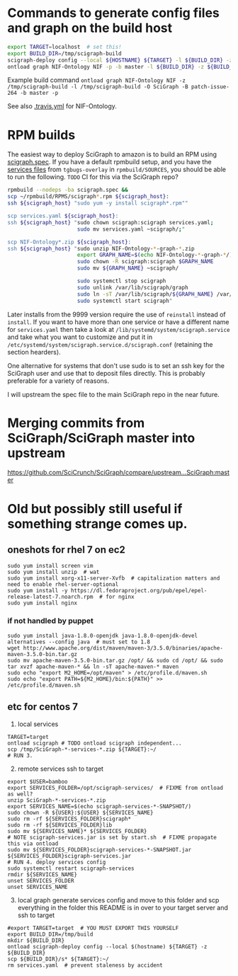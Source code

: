 # Commands to generate config files and graph on the build host

``` bash
export TARGET=localhost  # set this!
export BUILD_DIR=/tmp/scigraph-build
scigraph-deploy config --local ${HOSTNAME} ${TARGET} -l ${BUILD_DIR} -z ${BUILD_DIR}
ontload graph NIF-Ontology NIF -p -b master -l ${BUILD_DIR} -z ${BUILD_DIR}
```

Example build command `ontload graph NIF-Ontology NIF -z /tmp/scigraph-build -l /tmp/scigraph-build -O SciGraph -B patch-issue-264 -b master -p`

See also [.travis.yml](https://github.com/SciCrunch/NIF-Ontology/blob/master/.travis.yml) for NIF-Ontology.

# RPM builds
The easiest way to deploy SciGraph to amazon is to build an RPM using [scigraph.spec](./scigraph.spec).
If you have a default rpmbuild setup, and you have the
[services files](https://github.com/tgbugs/tgbugs-overlay/tree/master/dev-java/scigraph-bin/files/)
from `tgbugs-overlay` in `rpmbuild/SOURCES`, you should be able to run the following.
`TODO` CI for this via the SciGraph repo?
``` bash
rpmbuild --nodeps -ba scigraph.spec &&
scp ~/rpmbuild/RPMS/scigraph*.rpm ${scigraph_host}:
ssh ${scigraph_host} "sudo yum -y install scigraph*.rpm""

scp services.yaml ${scigraph_host}:
ssh ${scigraph_host} "sudo chown scigraph:scigraph services.yaml;
                      sudo mv services.yaml ~scigraph/;"

scp NIF-Ontology*.zip ${scigraph_host}:
ssh ${scigraph_host} "sudo unzip NIF-Ontology-*-graph-*.zip
                      export GRAPH_NAME=$(echo NIF-Ontology-*-graph-*/)
                      sudo chown -R scigraph:scigraph $GRAPH_NAME
                      sudo mv ${GRAPH_NAME} ~scigraph/

                      sudo systemctl stop scigraph
                      sudo unlink /var/lib/scigraph/graph
                      sudo ln -sT /var/lib/scigraph/${GRAPH_NAME} /var/lib/scigraph/graph
                      sudo systemctl start scigraph"
```

Later installs from the 9999 version require the use of `reinstall`
instead of `install`. If you want to have more than one service
or have a different name for `services.yaml` then take a look at
`/lib/systemd/system/scigraph.service` and take what you want to
customize and put it in `/etc/systemd/system/scigraph.service.d/scigraph.conf`
(retaining the section hearders).

One alternative for systems that don't use sudo is to set an ssh key for
the SciGraph user and use that to deposit files directly. This is probably
preferable for a variety of reasons.

I will upstream the spec file to the main SciGraph repo in the near future.

# Merging commits from SciGraph/SciGraph master into upstream

https://github.com/SciCrunch/SciGraph/compare/upstream...SciGraph:master

# Old but possibly still useful if something strange comes up.
## oneshots for rhel 7 on ec2

```
sudo yum install screen vim
sudo yum install unzip  # wat
sudo yum install xorg-x11-server-Xvfb  # capitalization matters and need to enable rhel-server-optional
sudo yum install -y https://dl.fedoraproject.org/pub/epel/epel-release-latest-7.noarch.rpm  # for nginx
sudo yum install nginx
```

### if not handled by puppet

```
sudo yum install java-1.8.0-openjdk java-1.8.0-openjdk-devel
alternatives --config java  # must set to 1.8
wget http://www.apache.org/dist/maven/maven-3/3.5.0/binaries/apache-maven-3.5.0-bin.tar.gz
sudo mv apache-maven-3.5.0-bin.tar.gz /opt/ && sudo cd /opt/ && sudo tar xvzf apache-maven-* && ln -sT apache-maven-* maven
sudo echo "export M2_HOME=/opt/maven" > /etc/profile.d/maven.sh
sudo echo "export PATH=${M2_HOME}/bin:${PATH}" >> /etc/profile.d/maven.sh
```

## etc for centos 7
1. local services

```
TARGET=target
ontload scigraph # TODO ontload scigraph independent...
scp /tmp/SciGraph-*-services-*.zip ${TARGET}:~/
# RUN 3.
```

2. remote services ssh to target

```
export $USER=bamboo
export SERVICES_FOLDER=/opt/scigraph-services/  # FIXME from ontload as well?
unzip SciGraph-*-services-*.zip
export SERVICES_NAME=$(echo scigraph-services-*-SNAPSHOT/)
sudo chown -R ${USER}:${USER} ${SERVICES_NAME}
sudo rm -rf ${SERVICES_FOLDER}scigraph*
sudo rm -rf ${SERVICES_FOLDER}lib
sudo mv ${SERVICES_NAME}* ${SERVICES_FOLDER}
# NOTE scigraph-services.jar is set by start.sh  # FIXME propagate this via ontload
sudo mv ${SERVICES_FOLDER}scigraph-services-*-SNAPSHOT.jar ${SERVICES_FOLDER}scigraph-services.jar
# RUN 4. deploy services config
sudo systemctl restart scigraph-services
rmdir ${SERVICES_NAME}
unset SERVICES_FOLDER
unset SERVICES_NAME
```

3. local graph generate services config and move to this folder and scp everything in the folder
this README is in over to your target server and ssh to target 

```
#export TARGET=target  # YOU MUST EXPORT THIS YOURSELF
export BUILD_DIR=/tmp/build
mkdir ${BUILD_DIR}
ontload scigraph-deploy config --local $(hostname) ${TARGET} -z ${BUILD_DIR}
scp ${BUILD_DIR}/s* ${TARGET}:~/
rm services.yaml  # prevent staleness by accident
```
